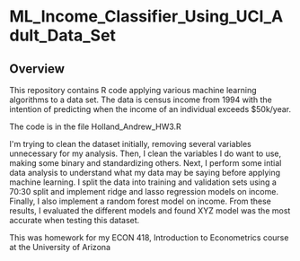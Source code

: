 # ML_Income_Classifier_Using_UCI_Adult_Data_Set


## Overview

This repository contains R code applying various machine learning algorithms to a data set. The data is census income from 1994 with the intention of predicting when the income of an individual exceeds $50k/year. 

The code is in the file Holland_Andrew_HW3.R

I'm trying to clean the dataset initially, removing several variables unnecessary for my analysis. Then, I clean the variables I do want to use, making some binary and standardizing others. Next, I perform some intial data analysis to understand what my data may be saying before applying machine learning. I split the data into training and validation sets using a 70:30 split and implement ridge and lasso regression models on income. Finally, I also implement a random forest model on income. From these results, I evaluated the different models and found XYZ model was the most accurate when testing this dataset. 

This was homework for my ECON 418, Introduction to Econometrics course at the University of Arizona
